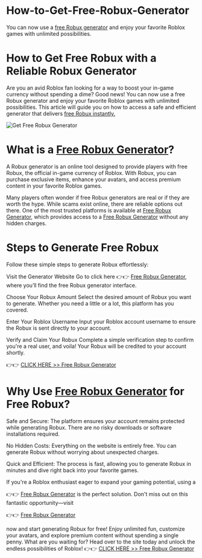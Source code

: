 # How-to-Get-Free-Robux-Generator
You can now use a 
[free Robux generator](https://free.sroffers24.com/all-giftcard/)  and enjoy your favorite Roblox games with unlimited possibilities. 
# How to Get Free Robux with a Reliable Robux Generator
Are you an avid Roblox fan looking for a way to boost your in-game currency without spending a dime? Good news! You can now use a free Robux generator and enjoy your favorite Roblox games with unlimited possibilities. This article will guide you on how to access a safe and efficient generator that delivers 
[free Robux instantly.](https://free.sroffers24.com/all-giftcard/)

![Get Free Robux Generator](https://github.com/user-attachments/assets/1fb8773b-e10f-49bd-a994-3c1a7db33114)


# What is a [Free Robux Generator](https://free.sroffers24.com/all-giftcard/)?
A Robux generator is an online tool designed to provide players with free Robux, the official in-game currency of Roblox. With Robux, you can purchase exclusive items, enhance your avatars, and access premium content in your favorite Roblox games.

Many players often wonder if free Robux generators are real or if they are worth the hype. While scams exist online, there are reliable options out there. One of the most trusted platforms is available at [Free Robux Generator](https://free.sroffers24.com/all-giftcard/), which provides access to a [Free Robux Generator](https://free.sroffers24.com/all-giftcard/) without any hidden charges.

# Steps to Generate Free Robux
Follow these simple steps to generate Robux effortlessly:

Visit the Generator Website
Go to click here
👉👉 [Free Robux Generator](https://free.sroffers24.com/all-giftcard/), 
where you’ll find the free Robux generator interface.

Choose Your Robux Amount
Select the desired amount of Robux you want to generate. Whether you need a little or a lot, this platform has you covered.

Enter Your Roblox Username
Input your Roblox account username to ensure the Robux is sent directly to your account.

Verify and Claim Your Robux 
Complete a simple verification step to confirm you're a real user, and voila! Your Robux will be credited to your account shortly.

👉👉 [CLICK HERE >> Free Robux Generator](https://free.sroffers24.com/all-giftcard/)


# Why Use [Free Robux Generator](https://free.sroffers24.com/all-giftcard/) for Free Robux?

Safe and Secure:
The platform ensures your account remains protected while generating Robux. There are no risky downloads or software installations required.

No Hidden Costs:
Everything on the website is entirely free. You can generate Robux without worrying about unexpected charges.

Quick and Efficient:
The process is fast, allowing you to generate Robux in minutes and dive right back into your favorite games.

If you're a Roblox enthusiast eager to expand your gaming potential, using a 

👉👉 [Free Robux Generator](https://free.sroffers24.com/all-giftcard/) is the perfect solution. Don't miss out on this fantastic opportunity—visit 

👉👉 [Free Robux Generator](https://free.sroffers24.com/all-giftcard/) 

now and start generating Robux for free!
Enjoy unlimited fun, customize your avatars, and explore premium content without spending a single penny. What are you waiting for? Head over to the site today and unlock the endless possibilities of Roblox!
👉👉  [CLICK HERE >> Free Robux Generator](https://free.sroffers24.com/all-giftcard/) 

